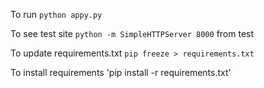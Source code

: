 To run `python appy.py`

To see test site `python -m SimpleHTTPServer 8000` from test

To update requirements.txt `pip freeze > requirements.txt`

To install requirements 'pip install -r requirements.txt'